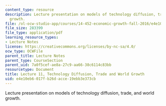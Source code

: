 ```yaml
---
content_type: resource
description: Lecture presentation on models of technology diffusion, trade, and world
  growth.
file: /ol-ocw-studio-app/courses/14-452-economic-growth-fall-2016/e4e10eb6017fb26dacce19ebb3e373cb_MIT14_452F16_Lec11.pdf
file_size: 283399
file_type: application/pdf
learning_resource_types:
- Lecture Notes
license: https://creativecommons.org/licenses/by-nc-sa/4.0/
ocw_type: OCWFile
parent_title: Lecture Notes
parent_type: CourseSection
parent_uid: 7a0f5cef-ae8a-27c9-aa66-38c6114c83bb
resourcetype: Document
title: Lecture 11, Technology Diffusion, Trade and World Growth
uid: e4e10eb6-017f-b26d-acce-19ebb3e373cb
---
```

Lecture presentation on models of technology diffusion, trade, and world growth.